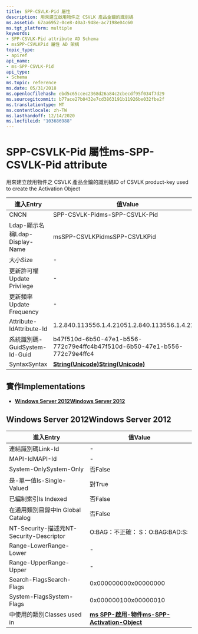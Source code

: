 ```yaml
---
title: SPP-CSVLK-Pid 屬性
description: 用來建立啟用物件之 CSVLK 產品金鑰的識別碼
ms.assetid: 67aa6952-0ce8-40a3-948e-ac7198e04c60
ms.tgt_platform: multiple
keywords:
- SPP-CSVLK-Pid attribute AD Schema
- msSPP-CSVLKPid 屬性 AD 架構
topic_type:
- apiref
api_name:
- ms-SPP-CSVLK-Pid
api_type:
- Schema
ms.topic: reference
ms.date: 05/31/2018
ms.openlocfilehash: ebd5c65ccec2368d26a84c2cbecdf95f034f7d29
ms.sourcegitcommit: b77ace27b0432e7cd3863191b11926be032fbe2f
ms.translationtype: MT
ms.contentlocale: zh-TW
ms.lasthandoff: 12/14/2020
ms.locfileid: "103686988"
---
```

# <a name="ms-spp-csvlk-pid-attribute"></a><span data-ttu-id="4976b-105">SPP-CSVLK-Pid 屬性</span><span class="sxs-lookup"><span data-stu-id="4976b-105">ms-SPP-CSVLK-Pid attribute</span></span>

<span data-ttu-id="4976b-106">用來建立啟用物件之 CSVLK 產品金鑰的識別碼</span><span class="sxs-lookup"><span data-stu-id="4976b-106">ID of CSVLK product-key used to create the Activation Object</span></span>



| <span data-ttu-id="4976b-107">進入</span><span class="sxs-lookup"><span data-stu-id="4976b-107">Entry</span></span> | <span data-ttu-id="4976b-108">值</span><span class="sxs-lookup"><span data-stu-id="4976b-108">Value</span></span> |
|-------------------|---------------------------------------------|
| <span data-ttu-id="4976b-109">CN</span><span class="sxs-lookup"><span data-stu-id="4976b-109">CN</span></span>                | <span data-ttu-id="4976b-110">SPP-CSVLK-Pid</span><span class="sxs-lookup"><span data-stu-id="4976b-110">ms-SPP-CSVLK-Pid</span></span>                            |
| <span data-ttu-id="4976b-111">Ldap-顯示名稱</span><span class="sxs-lookup"><span data-stu-id="4976b-111">Ldap-Display-Name</span></span> | <span data-ttu-id="4976b-112">msSPP-CSVLKPid</span><span class="sxs-lookup"><span data-stu-id="4976b-112">msSPP-CSVLKPid</span></span>                              |
| <span data-ttu-id="4976b-113">大小</span><span class="sxs-lookup"><span data-stu-id="4976b-113">Size</span></span>              | \-                                          |
| <span data-ttu-id="4976b-114">更新許可權</span><span class="sxs-lookup"><span data-stu-id="4976b-114">Update Privilege</span></span>  | \-                                          |
| <span data-ttu-id="4976b-115">更新頻率</span><span class="sxs-lookup"><span data-stu-id="4976b-115">Update Frequency</span></span>  | \-                                          |
| <span data-ttu-id="4976b-116">Attribute-Id</span><span class="sxs-lookup"><span data-stu-id="4976b-116">Attribute-Id</span></span>      | <span data-ttu-id="4976b-117">1.2.840.113556.1.4.2105</span><span class="sxs-lookup"><span data-stu-id="4976b-117">1.2.840.113556.1.4.2105</span></span>                     |
| <span data-ttu-id="4976b-118">系統識別碼-Guid</span><span class="sxs-lookup"><span data-stu-id="4976b-118">System-Id-Guid</span></span>    | <span data-ttu-id="4976b-119">b47f510d-6b50-47e1-b556-772c79e4ffc4</span><span class="sxs-lookup"><span data-stu-id="4976b-119">b47f510d-6b50-47e1-b556-772c79e4ffc4</span></span>        |
| <span data-ttu-id="4976b-120">Syntax</span><span class="sxs-lookup"><span data-stu-id="4976b-120">Syntax</span></span>            | [<span data-ttu-id="4976b-121">**String(Unicode)**</span><span class="sxs-lookup"><span data-stu-id="4976b-121">**String(Unicode)**</span></span>](s-string-unicode.md) |



## <a name="implementations"></a><span data-ttu-id="4976b-122">實作</span><span class="sxs-lookup"><span data-stu-id="4976b-122">Implementations</span></span>

-   [<span data-ttu-id="4976b-123">**Windows Server 2012**</span><span class="sxs-lookup"><span data-stu-id="4976b-123">**Windows Server 2012**</span></span>](#windows-server-2012)

## <a name="windows-server-2012"></a><span data-ttu-id="4976b-124">Windows Server 2012</span><span class="sxs-lookup"><span data-stu-id="4976b-124">Windows Server 2012</span></span>



| <span data-ttu-id="4976b-125">進入</span><span class="sxs-lookup"><span data-stu-id="4976b-125">Entry</span></span> | <span data-ttu-id="4976b-126">值</span><span class="sxs-lookup"><span data-stu-id="4976b-126">Value</span></span> |
|------------------------|-------------------------------------------------------------------------|
| <span data-ttu-id="4976b-127">連結識別碼</span><span class="sxs-lookup"><span data-stu-id="4976b-127">Link-Id</span></span>                | \-                                                                      |
| <span data-ttu-id="4976b-128">MAPI-Id</span><span class="sxs-lookup"><span data-stu-id="4976b-128">MAPI-Id</span></span>                | \-                                                                      |
| <span data-ttu-id="4976b-129">System-Only</span><span class="sxs-lookup"><span data-stu-id="4976b-129">System-Only</span></span>            | <span data-ttu-id="4976b-130">否</span><span class="sxs-lookup"><span data-stu-id="4976b-130">False</span></span>                                                                   |
| <span data-ttu-id="4976b-131">是-單一值</span><span class="sxs-lookup"><span data-stu-id="4976b-131">Is-Single-Valued</span></span>       | <span data-ttu-id="4976b-132">對</span><span class="sxs-lookup"><span data-stu-id="4976b-132">True</span></span>                                                                    |
| <span data-ttu-id="4976b-133">已編制索引</span><span class="sxs-lookup"><span data-stu-id="4976b-133">Is Indexed</span></span>             | <span data-ttu-id="4976b-134">否</span><span class="sxs-lookup"><span data-stu-id="4976b-134">False</span></span>                                                                   |
| <span data-ttu-id="4976b-135">在通用類別目錄中</span><span class="sxs-lookup"><span data-stu-id="4976b-135">In Global Catalog</span></span>      | <span data-ttu-id="4976b-136">否</span><span class="sxs-lookup"><span data-stu-id="4976b-136">False</span></span>                                                                   |
| <span data-ttu-id="4976b-137">NT-Security-描述元</span><span class="sxs-lookup"><span data-stu-id="4976b-137">NT-Security-Descriptor</span></span> | <span data-ttu-id="4976b-138">O:BAG：不正確： S：</span><span class="sxs-lookup"><span data-stu-id="4976b-138">O:BAG:BAD:S:</span></span>                                                            |
| <span data-ttu-id="4976b-139">Range-Lower</span><span class="sxs-lookup"><span data-stu-id="4976b-139">Range-Lower</span></span>            | \-                                                                      |
| <span data-ttu-id="4976b-140">Range-Upper</span><span class="sxs-lookup"><span data-stu-id="4976b-140">Range-Upper</span></span>            | \-                                                                      |
| <span data-ttu-id="4976b-141">Search-Flags</span><span class="sxs-lookup"><span data-stu-id="4976b-141">Search-Flags</span></span>           | <span data-ttu-id="4976b-142">0x00000000</span><span class="sxs-lookup"><span data-stu-id="4976b-142">0x00000000</span></span>                                                              |
| <span data-ttu-id="4976b-143">System-Flags</span><span class="sxs-lookup"><span data-stu-id="4976b-143">System-Flags</span></span>           | <span data-ttu-id="4976b-144">0x00000010</span><span class="sxs-lookup"><span data-stu-id="4976b-144">0x00000010</span></span>                                                              |
| <span data-ttu-id="4976b-145">中使用的類別</span><span class="sxs-lookup"><span data-stu-id="4976b-145">Classes used in</span></span>        | [<span data-ttu-id="4976b-146">**ms SPP-啟用-物件**</span><span class="sxs-lookup"><span data-stu-id="4976b-146">**ms-SPP-Activation-Object**</span></span>](c-msspp-activationobject.md)<br/> |



 

 





